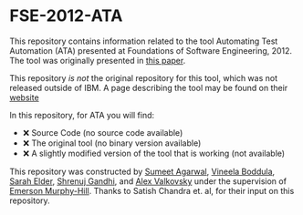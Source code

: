 # FSE-2012-ATA


This repository contains information related to the tool Automating Test Automation (ATA) presented at Foundations of Software Engineering, 2012. The tool was originally presented in [this paper](http://dl.acm.org/citation.cfm?doid=2393596.2393643).

This repository _is not_ the original repository for this tool, which was not released outside of IBM. A page describing the tool may be found on their [website](http://researcher.watson.ibm.com/researcher/view_group.php?id=3613)

In this repository, for ATA you will find:
* :x: Source Code (no source code available)
* :x: The original tool (no binary version available)
* :x: A slightly modified version of the tool that is working (not available)

This repository was constructed by [Sumeet Agarwal](https://github.com/sumeet29), [Vineela Boddula](https://github.com/boddulavineela), [Sarah Elder](https://github.com/seelder),  [Shrenuj Gandhi](https://github.com/shrenujgandhi), and [Alex Valkovsky](https://github.com/avalkovsky) under the supervision of [Emerson Murphy-Hill](https://github.com/CaptainEmerson). Thanks to Satish Chandra et. al, for their input on this repository.
